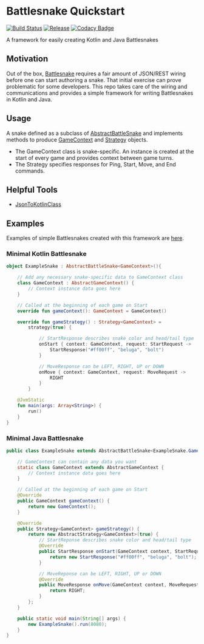 # Battlesnake Quickstart 

[![Build Status](https://travis-ci.org/pambrose/battlesnake-quickstart.svg?branch=master)](https://travis-ci.org/pambrose/battlesnake-quickstart)
[![Release](https://jitpack.io/v/pambrose/battlesnake-quickstart.svg)](https://jitpack.io/#pambrose/battlesnake-quickstart)
[![Codacy Badge](https://api.codacy.com/project/badge/Grade/1abc3414ac6945ceae995618d66b45ba)](https://app.codacy.com/app/pambrose/battlesnake-quickstart?utm_source=github.com&utm_medium=referral&utm_content=pambrose/battlesnake-quickstart&utm_campaign=Badge_Grade_Dashboard)

A framework for easily creating Kotlin and Java Battlesnakes

## Motivation

Out of the box, [Battlesnake](https://battlesnake.io) requires a fair amount of JSON/REST wiring before one 
can start authoring a snake. That initial exercise can prove problematic for some developers. 
This repo takes care of the wiring and communications and provides a simple framework for writing 
Battlesnakes in Kotlin and Java.  

## Usage

A snake defined as a subclass of [AbstractBattleSnake](src/main/kotlin/io/battlesnake/core/AbstractBattleSnake.kt) and 
implements methods to produce [GameContext](src/main/kotlin/io/battlesnake/core/AbstractGameContext.kt) 
and [Strategy](src/main/kotlin/io/battlesnake/core/Strategy.kt) objects. 

*   The GameContext class is snake-specific. An instance is created at the start of every game and provides context between game turns. 
*   The Strategy specifies responses for Ping, Start, Move, and End commands.

## Helpful Tools

*   [JsonToKotlinClass](https://github.com/wuseal/JsonToKotlinClass)

## Examples

Examples of simple Battlesnakes created with this framework are [here](https://github.com/pambrose/battlesnake-examples).

### Minimal Kotlin Battlesnake

```kotlin
object ExampleSnake : AbstractBattleSnake<GameContext>(){

    // Add any necessary snake-specific data to GameContext class
    class GameContext : AbstractGameContext() {
        // Context instance data goes here
    }

    // Called at the beginning of each game on Start
    override fun gameContext(): GameContext = GameContext()

    override fun gameStrategy() : Strategy<GameContext> =
        strategy(true) {

            // StartResponse describes snake color and head/tail type
            onStart { context: GameContext, request: StartRequest ->
                StartResponse("#ff00ff", "beluga", "bolt")
            }

            // MoveResponse can be LEFT, RIGHT, UP or DOWN
            onMove { context: GameContext, request: MoveRequest ->
                RIGHT
            }
        }

    @JvmStatic
    fun main(args: Array<String>) {
        run()
    }
}
```

### Minimal Java Battlesnake

```java
public class ExampleSnake extends AbstractBattleSnake<ExampleSnake.GameContext> {

    // GameContext can contain any data you want
    static class GameContext extends AbstractGameContext {
        // Context instance data goes here
    }

    // Called at the beginning of each game on Start
    @Override
    public GameContext gameContext() {
        return new GameContext();
    }

    @Override
    public Strategy<GameContext> gameStrategy() {
        return new AbstractStrategy<GameContext>(true) {
            // StartReponse describes snake color and head/tail type
            @Override
            public StartResponse onStart(GameContext context, StartRequest request) {
                return new StartResponse("#ff00ff", "beluga", "bolt");
            }

            // MoveReponse can be LEFT, RIGHT, UP or DOWN
            @Override
            public MoveResponse onMove(GameContext context, MoveRequest request) {
                return RIGHT;
            }
        };
    }

    public static void main(String[] args) {
        new ExampleSnake().run(8080);
    }
}
```